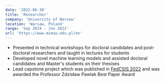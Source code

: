 ```yaml
---
date: '2022-06-30'
title: 'Researcher'
company: 'University of Warsaw'
location: 'Warsaw, Poland'
range: 'Sep 2019 - Jun 2022'
url: 'https://www.mimuw.edu.pl/en'
---
```


- Presented in technical workshops for doctoral candidates and post-doctoral researchers and taught in lectures for students
- Developed novel machine learning models and assisted doctoral candidates and Master's students on their thesises
- Lead capstone project which was published in [FedCSIS 2022](https://ieeexplore.ieee.org/document/9555692) and was awarded the Professor Zdzisław Pawlak Best Paper Award
